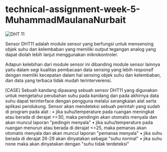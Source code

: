 # technical-assignment-week-5-MuhammadMaulanaNurbait
![DHT 11](https://user-images.githubusercontent.com/108135481/181754426-93041981-3f28-4620-b58c-2532d03e3625.PNG)

Sensor DHT11 adalah module sensor yang berfungsi untuk mensensing objek suhu dan kelembaban yang memiliki output tegangan analog yang dapat diolah lebih lanjut menggunakan mikrokontroler.

Adapun kelebihan dari module sensor ini dibanding module sensor lainnya yaitu dalam segi kualitas pembacaan data sensing yang lebih responsif dengan memliki kecepatan dalam hal sensing objek suhu dan kelembaban, dan data yang terbaca tidak mudah terinterverensi.

[CASE] Sebuah kandang dipasang sebuah sensor DHT11 yang digunakan untuk mengetahui perubahan suhu pada kandang dan pada akhirnya data suhu dapat terinterface dengan pengguna melalui serangkaian alat serta aplikasi pendukung. Sensor akan mendeteksi sebuah perintah yang sudah di program pada alat : • jika suhu/temperature pada ruangan meningkat atau berada di derajat >=30, maka pendingin akan otomatis menyala dan akan muncul laporan "pedingin menyala" • jika suhu/temperature pada ruangan menurun atau berada di derajat <=25, maka pemanas akan otomatis menyala dan akan muncul laporan "pemanas menyala" • jika suhu berada di derajat 26-29 akan dinyatakan sebagai "suhu normal" • jika suhu none maka akan dinyatakan dengan "suhu tidak terdeteksi"
